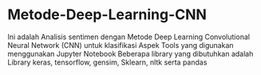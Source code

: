 # Metode-Deep-Learning-CNN
Ini adalah Analisis sentimen dengan Metode Deep Learning Convolutional Neural Network (CNN) untuk klasifikasi Aspek
Tools yang digunakan menggunakan Jupyter Notebook
Beberapa library yang dibutuhkan adalah Library keras, tensorflow, gensim, Sklearn, nltk serta pandas

